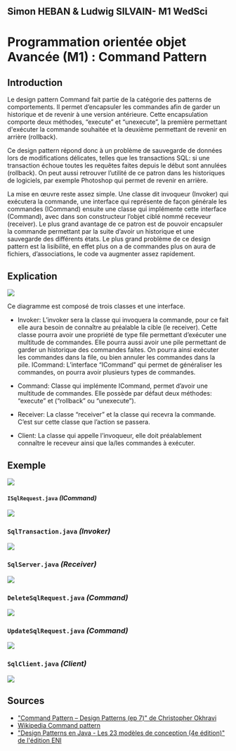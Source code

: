 ## Simon HEBAN & Ludwig SILVAIN- M1 WedSci

# Programmation orientée objet Avancée (M1) : Command Pattern

## Introduction

Le design pattern Command fait partie de la catégorie des patterns de comportements. Il permet d’encapsuler les commandes afin de garder un historique et de revenir à une version antérieure. Cette encapsulation comporte deux méthodes, “execute” et “unexecute”, la première permettant d'exécuter la commande souhaitée et la deuxième permettant de revenir en arrière (rollback).

Ce design pattern répond donc à un problème de sauvegarde de données lors de modifications délicates, telles que les transactions SQL: si une transaction échoue toutes les requêtes faites depuis le début sont annulées (rollback). On peut aussi retrouver l’utilité de ce patron dans les historiques de logiciels, par exemple Photoshop qui permet de revenir en arrière.

La mise en œuvre reste assez simple. Une classe dit invoqueur (Invoker) qui exécutera la commande, une interface qui représente de façon générale les commandes (ICommand) ensuite une classe qui implémente cette interface (Command), avec dans son constructeur l’objet ciblé nommé receveur (receiver).
Le plus grand avantage de ce patron est de pouvoir encapsuler la commande permettant par la suite d’avoir un historique et une sauvegarde des différents états. Le plus grand problème de ce design pattern est la lisibilité, en effet plus on a de commandes plus on aura de fichiers, d’associations, le code va augmenter assez rapidement.

## Explication

![](images/Schema%20Explication.png)

Ce diagramme est composé de trois classes et une interface.
- Invoker:
L’invoker sera la classe qui invoquera la commande, pour ce fait elle aura besoin de connaître au préalable la cible (le receiver). Cette classe pourra avoir une propriété de type file permettant d’exécuter une multitude de commandes. Elle pourra aussi avoir une pile permettant de garder un historique des commandes faites. On pourra ainsi exécuter les commandes dans la file, ou bien annuler les commandes dans la pile.
ICommand:
L’interface “ICommand” qui permet de généraliser les commandes, on pourra avoir plusieurs types de commandes.

- Command:
Classe qui implémente ICommand, permet d’avoir une multitude de commandes. Elle possède par défaut deux méthodes: “execute” et (“rollback” ou “unexecute”).

- Receiver:
La classe “receiver” et la classe qui recevra la commande. C’est sur cette classe que l’action se passera.

- Client:
La classe qui appelle l’invoqueur, elle doit préalablement connaître le receveur ainsi que la/les commandes à exécuter.

## Exemple

![](images/Schema%20Exemple.png)

#### `ISqlRequest.java` _(ICommand)_
![](images/ISqlRequest.png)

### `SqlTransaction.java` _(Invoker)_
![](images/SqlTransaction.png)

### `SqlServer.java` _(Receiver)_
![](images/SqlServer.png)

### `DeleteSqlRequest.java` _(Command)_
![](images/DeleteSqlRequest.png)

### `UpdateSqlRequest.java` _(Command)_
![](images/UpdateSqlRequest.png)

### `SqlClient.java` _(Client)_
![](images/SqlClient.png)

## Sources

- ["Command Pattern – Design Patterns (ep 7)" de Christopher Okhravi](https://www.youtube.com/watch?v=9qA5kw8dcSU)
- [Wikipedia Command pattern](https://en.wikipedia.org/wiki/Command_pattern)
- ["Design Patterns en Java - Les 23 modèles de conception (4e édition)" de l'édition ENI](https://www.editions-eni.fr/livre/design-patterns-en-java-les-23-modeles-de-conception-descriptions-et-solutions-illustrees-en-uml-2-et-java-4e-edition-9782409012815)

